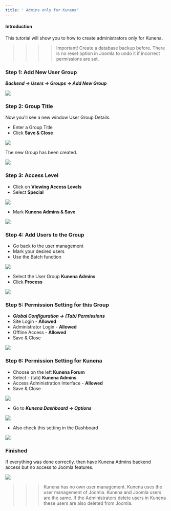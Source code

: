 ```yaml
---
title: ' Admins only for Kunena'
---
```


#### Introduction

This tutorial will show you to how to create administrators only for Kunena.

>>>> Important! Create a database backup before. There is no reset option in Joomla to undo it if incorrect permissions are set.

### Step 1: Add New User Group

**_Backend -> Users -> Groups -> Add New Group_**

![](new_group_g5.png)

### Step 2: Group Title

Now you'll see a new window User Group Details.
* Enter a Group Title
* Click **Save & Close**

![](group_title_66.png)

The new Group has been created.

![](kunena_admin.png)

### Step 3: Access Level

* Click on **Viewing Access Levels**
* Select **Special**

![](access_levels.png)

* Mark **Kunena Admins & Save**

![](viewing_access.png)

### Step 4: Add Users to the Group

* Go back to the user management
* Mark your desired users
* Use the Batch function

![](add_users_to_the_group_22.png)

* Select the User Group **Kunena Admins**
* Click **Process**

![](add_656.png)

### Step 5: Permission Setting for this Group

* **_Global Configuration -> (Tab) Permissions_**
* Site Login - **Allowed**
* Administrator Login - **Allowed**
* Offline Access - **Allowed** 
* Save & Close

![](permissions_settings_33.png)

### Step 6: Permission Setting for Kunena

* Choose on the left **Kunena Forum**
* Select - (tab) **Kunena Admins**
* Access Administration Interface - **Allowed**
* Save & Close

![](admin_access_3.png)

* Go to **_Kunena Dashboard -> Options_**

![](options_m332.png)

* Also check this setting in the Dashboard

![](admin_access_3.png)

### Finished

If everything was done correctly. then have Kunena Admins backend access but no access to Joomla features.

![](backend_control_panel.png)

>>> Kunena has no own user management. Kunena uses the user management of Joomla. Kunena and Joomla users are the same. If the Administrators delete users in Kunena these users are also deleted from Joomla.

